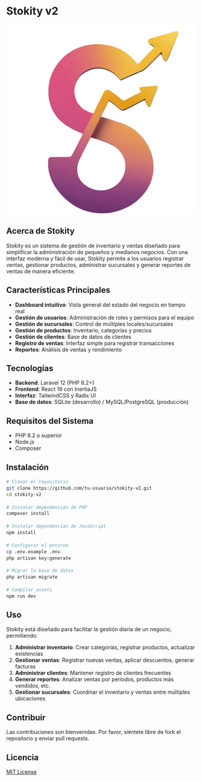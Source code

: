# Stokity v2

![Stokity Logo](/public/stokity-icon.png)

## Acerca de Stokity

Stokity es un sistema de gestión de inventario y ventas diseñado para simplificar la administración de pequeños y medianos negocios. Con una interfaz moderna y fácil de usar, Stokity permite a los usuarios registrar ventas, gestionar productos, administrar sucursales y generar reportes de ventas de manera eficiente.

## Características Principales

- **Dashboard intuitivo**: Vista general del estado del negocio en tiempo real
- **Gestión de usuarios**: Administración de roles y permisos para el equipo
- **Gestión de sucursales**: Control de múltiples locales/sucursales 
- **Gestión de productos**: Inventario, categorías y precios
- **Gestión de clientes**: Base de datos de clientes
- **Registro de ventas**: Interfaz simple para registrar transacciones
- **Reportes**: Análisis de ventas y rendimiento

## Tecnologías

- **Backend**: Laravel 12 (PHP 8.2+)
- **Frontend**: React 19 con InertiaJS
- **Interfaz**: TailwindCSS y Radix UI
- **Base de datos**: SQLite (desarrollo) / MySQL/PostgreSQL (producción)

## Requisitos del Sistema

- PHP 8.2 o superior
- Node.js 
- Composer

## Instalación

```bash
# Clonar el repositorio
git clone https://github.com/tu-usuario/stokity-v2.git
cd stokity-v2

# Instalar dependencias de PHP
composer install

# Instalar dependencias de JavaScript
npm install

# Configurar el entorno
cp .env.example .env
php artisan key:generate

# Migrar la base de datos
php artisan migrate

# Compilar assets
npm run dev
```

## Uso

Stokity está diseñado para facilitar la gestión diaria de un negocio, permitiendo:

1. **Administrar inventario**: Crear categorías, registrar productos, actualizar existencias
2. **Gestionar ventas**: Registrar nuevas ventas, aplicar descuentos, generar facturas
3. **Administrar clientes**: Mantener registro de clientes frecuentes
4. **Generar reportes**: Analizar ventas por periodos, productos más vendidos, etc.
5. **Gestionar sucursales**: Coordinar el inventario y ventas entre múltiples ubicaciones


## Contribuir

Las contribuciones son bienvenidas. Por favor, siéntete libre de fork el repositorio y enviar pull requests.

## Licencia

[MIT License](LICENSE)
